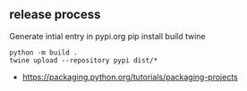 release process
---------------

Generate intial entry in pypi.org
    pip install build twine

    python -m build .
    twine upload --repository pypi dist/*


* https://packaging.python.org/tutorials/packaging-projects
